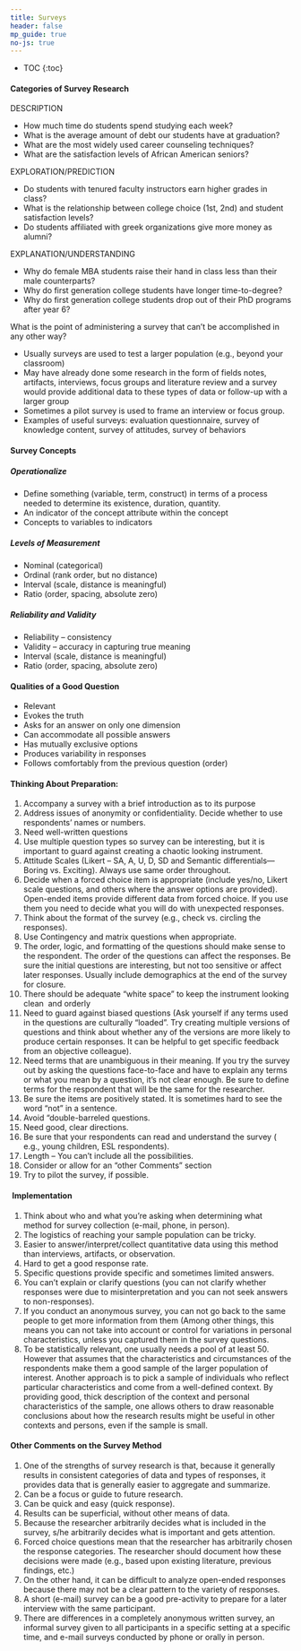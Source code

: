```yaml
---
title: Surveys
header: false
mp_guide: true
no-js: true
---
```

* TOC
{:toc}

#### Categories of Survey Research

DESCRIPTION

*   How much time do students spend studying each week?
*   What is the average amount of debt our students have at graduation?
*   What are the most widely used career counseling techniques?
*   What are the satisfaction levels of African American seniors?

EXPLORATION/PREDICTION

*   Do students with tenured faculty instructors earn higher grades in class?
*   What is the relationship between college choice (1st, 2nd) and student satisfaction levels?
*   Do students affiliated with greek organizations give more money as alumni?

EXPLANATION/UNDERSTANDING

*   Why do female MBA students raise their hand in class less than their male counterparts?
*   Why do first generation college students have longer time-to-degree?
*   Why do first generation college students drop out of their PhD programs after year 6?

What is the point of administering a survey that can’t be accomplished in any other way?

*   Usually surveys are used to test a larger population (e.g., beyond your classroom)
*   May have already done some research in the form of fields notes, artifacts, interviews, focus groups and literature review and a survey would provide additional data to these types of data or follow-up with a larger group
*   Sometimes a pilot survey is used to frame an interview or focus group.
*   Examples of useful surveys: evaluation questionnaire, survey of knowledge content, survey of attitudes, survey of behaviors

#### Survey Concepts

##### Operationalize

*   Define something (variable, term, construct) in terms of a process needed to determine its existence, duration, quantity.
*   An indicator of the concept attribute within the concept
*   Concepts to variables to indicators

##### Levels of Measurement

*   Nominal (categorical)
*   Ordinal (rank order, but no distance)
*   Interval (scale, distance is meaningful)
*   Ratio (order, spacing, absolute zero)

##### Reliability and Validity

*   Reliability – consistency
*   Validity – accuracy in capturing true meaning
*   Interval (scale, distance is meaningful)
*   Ratio (order, spacing, absolute zero)

#### Qualities of a Good Question

*   Relevant 
*   Evokes the truth
*   Asks for an answer on only one dimension
*   Can accommodate all possible answers
*   Has mutually exclusive options 
*   Produces variability in responses
*   Follows comfortably from the previous question (order)

#### Thinking About Preparation:

1.  Accompany a survey with a brief introduction as to its purpose
2.  Address issues of anonymity or confidentiality. Decide whether to use respondents’ names or numbers.
3.  Need well-written questions
4.  Use multiple question types so survey can be interesting, but it is important to guard against creating a chaotic looking instrument.
5.  Attitude Scales (Likert – SA, A, U, D, SD and Semantic differentials—Boring vs. Exciting). Always use same order throughout.
6.  Decide when a forced choice item is appropriate (include yes/no, Likert scale questions, and others where the answer options are provided). Open-ended items provide different data from forced choice. If you use them you need to decide what you will do with unexpected responses.
7.  Think about the format of the survey (e.g., check vs. circling the responses).
8.  Use Contingency and matrix questions when appropriate.
9.  The order, logic, and formatting of the questions should make sense to the respondent. The order of the questions can affect the responses. Be sure the initial questions are interesting, but not too sensitive or affect later responses. Usually include demographics at the end of the survey for closure.
10.  There should be adequate “white space” to keep the instrument looking clean  and orderly
11.  Need to guard against biased questions (Ask yourself if any terms used in the questions are culturally “loaded”. Try creating multiple versions of questions and think about whether any of the versions are more likely to produce certain responses. It can be helpful to get specific feedback from an objective colleague).
12.  Need terms that are unambiguous in their meaning. If you try the survey out by asking the questions face-to-face and have to explain any terms or what you mean by a question, it’s not clear enough. Be sure to define terms for the respondent that will be the same for the researcher.
13.  Be sure the items are positively stated. It is sometimes hard to see the word “not” in a sentence.
14.  Avoid “double-barreled questions.
15.  Need good, clear directions.
16.  Be sure that your respondents can read and understand the survey ( e.g., young children, ESL respondents).
17.  Length – You can’t include all the possibilities.
18.  Consider or allow for an “other Comments” section
19.  Try to pilot the survey, if possible.

####  Implementation

1.  Think about who and what you’re asking when determining what method for survey collection (e-mail, phone, in person).
2.  The logistics of reaching your sample population can be tricky.
3.  Easier to answer/interpret/collect quantitative data using this method than interviews, artifacts, or observation.
4.  Hard to get a good response rate.
5.  Specific questions provide specific and sometimes limited answers.
6.  You can’t explain or clarify questions (you can not clarify whether responses were due to misinterpretation and you can not seek answers to non-responses).
7.  If you conduct an anonymous survey, you can not go back to the same people to get more information from them (Among other things, this means you can not take into account or control for variations in personal characteristics, unless you captured them in the survey questions.
8.  To be statistically relevant, one usually needs a pool of at least 50\. However that assumes that the characteristics and circumstances of the respondents make them a good sample of the larger population of interest. Another approach is to pick a sample of individuals who reflect particular characteristics and come from a well-defined context. By providing good, thick description of the context and personal characteristics of the sample, one allows others to draw reasonable conclusions about how the research results might be useful in other contexts and persons, even if the sample is small.

#### Other Comments on the Survey Method

1.  One of the strengths of survey research is that, because it generally results in consistent categories of data and types of responses, it provides data that is generally easier to aggregate and summarize.
2.  Can be a focus or guide to future research.
3.  Can be quick and easy (quick response).
4.  Results can be superficial, without other means of data.
5.  Because the researcher arbitrarily decides what is included in the survey, s/he arbitrarily decides what is important and gets attention.
6.  Forced choice questions mean that the researcher has arbitrarily chosen the response categories. The researcher should document how these decisions were made (e.g., based upon existing literature, previous findings, etc.)
7.  On the other hand, it can be difficult to analyze open-ended responses because there may not be a clear pattern to the variety of responses.
8.  A short (e-mail) survey can be a good pre-activity to prepare for a later interview with the same participant.
9.  There are differences in a completely anonymous written survey, an informal survey given to all participants in a specific setting at a specific time, and e-mail surveys conducted by phone or orally in person.
